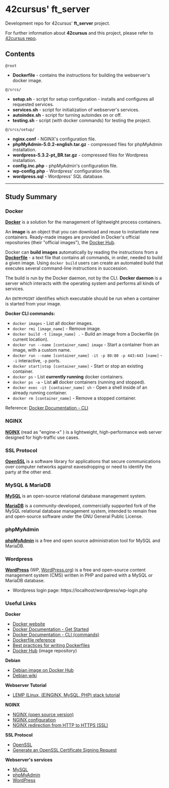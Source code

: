 # 42cursus' ft_server

Development repo for 42cursus' **ft_server** project.

For further information about **42cursus** and this project, please refer to [42cursus repo](https://github.com/appinha/42cursus).

## Contents

`@root`

* **Dockerfile** - contains the instructions for building the webserver's docker image.

`@/srcs/`

* **setup.sh** - script for setup configuration - installs and configures all requested services.
* **services.sh** - script for initialization of webserver's services.
* **autoindex.sh** - script for turning autoindex on or off.
* **testing.sh** - script (with docker commands) for testing the project.

`@/srcs/setup/`

* **nginx.conf** - NGINX's configuration file.
* **phpMyAdmin-5.0.2-english.tar.gz** - compressed files for phpMyAdmin installation.
* **wordpress-5.3.2-pt_BR.tar.gz** - compressed files for Wordpress installation.
* **config.inc.php** - phpMyAdmin's configuration file.
* **wp-config.php** - Wordpress' configuration file.
* **wordpress.sql** - Wordpress' SQL database.

---

## Study Summary

### Docker

[**Docker**](https://www.docker.com/) is a solution for the management of lightweight process containers.

An **image** is an object that you can download and reuse to instantiate new containers. Ready-made images are provided in Docker's official repositories (their "official images"), the [Docker Hub](https://hub.docker.com/).

Docker can **build images** automatically by reading the instructions from a [**Dockerfile**](https://docs.docker.com/engine/reference/builder/) - a text file that contains all commands, in order, needed to build a given image. Using `docker build` users can create an automated build that executes several command-line instructions in succession.

The build is run by the Docker daemon, not by the CLI. **Docker daemon** is a server which interacts with the operating system and performs all kinds of services.

An `ENTRYPOINT` identifies which executable should be run when a container is started from your image.

**Docker CLI commands:**

* `docker images` - List all docker images.
* `docker rmi [image_name]` - Remove image.
* `docker build -t [image_name] .` - Build an image from a Dockerfile (in current location).
* `docker run --name [container_name] image` - Start a container from an image, with a custom name.
* `docker run --name [container_name] -it -p 80:80 -p 443:443 [name]` - `-i` interactive, `-p` ports.
* `docker start|stop [container_name]` - Start or stop an existing container.
* `docker ps` - List **currently running** docker containers.
* `docker ps -a` - List **all** docker containers (running and stopped).
* `docker exec -it [container_name] sh` - Open a shell inside of an already running container.
* `docker rm [container_name]` - Remove a stopped container.

Reference: [Docker Documentation - CLI](https://docs.docker.com/engine/reference/commandline/cli/)

### NGINX

[**NGINX**](https://docs.nginx.com/nginx/admin-guide/installing-nginx/installing-nginx-open-source/?_ga=2.203137169.148315847.1594301020-870972343.1594301020) (read as "engine-x"	) is a lightweight, high-performance web server designed for high-traffic use cases.

### SSL Protocol

[**OpenSSL**](https://www.openssl.org/) is a software library for applications that secure communications over computer networks against eavesdropping or need to identify the party at the other end.

### MySQL & MariaDB

[**MySQL**](https://www.mysql.com/) is an open-source relational database management system.

[**MariaDB**](https://mariadb.org/) is a community-developed, commercially supported fork of the MySQL relational database management system, intended to remain free and open-source software under the GNU General Public License.

### phpMyAdmin

[**phpMyAdmin**](https://www.phpmyadmin.net/) is a free and open source administration tool for MySQL and MariaDB.

### Wordpress

[**WordPress**](https://en.wikipedia.org/wiki/WordPress) (WP, [WordPress.org](https://wordpress.org/)) is a free and open-source content management system (CMS) written in PHP and paired with a MySQL or MariaDB database.

* Wordpress login page: https://localhost/wordpress/wp-login.php

### Useful Links

**Docker**

* [Docker website](https://www.docker.com/)
* [Docker Documentation - Get Started](https://docs.docker.com/get-started/)
* [Docker Documentation - CLI (commands)](https://docs.docker.com/engine/reference/commandline/cli/)
* [Dockerfile reference](https://docs.docker.com/engine/reference/builder/)
* [Best practices for writing Dockerfiles](https://docs.docker.com/develop/develop-images/dockerfile_best-practices/)
* [Docker Hub](https://hub.docker.com/) (image repository)

**Debian**

* [Debian image on Docker Hub](https://hub.docker.com/_/debian)
* [Debian wiki](https://wiki.debian.org/Docker)

**Webserver Tutorial**

* [LEMP (Linux, (E)NGINX, MySQL, PHP) stack tutorial](https://www.linuxbabe.com/debian/install-lemp-stack-debian-10-buster)

**NGINX**

* [NGINX (open source version)](https://docs.nginx.com/nginx/admin-guide/installing-nginx/installing-nginx-open-source/?_ga=2.203137169.148315847.1594301020-870972343.1594301020)
* [NGINX configuration](https://www.linode.com/docs/web-servers/nginx/how-to-configure-nginx/)
* [NGINX redirection from HTTP to HTTPS (SSL)](https://www.hostinger.com.br/tutoriais/nginx-redirect-http-to-https/)

**SSL Protocol**
* [OpenSSL](https://www.openssl.org/)
* [Generate an OpenSSL Certificate Signing Request](https://phoenixnap.com/kb/generate-openssl-certificate-signing-request)

**Webserver's services**

* [MySQL](https://www.mysql.com/)
* [phpMyAdmin](https://www.phpmyadmin.net/)
* [WordPress](https://wordpress.org/)
